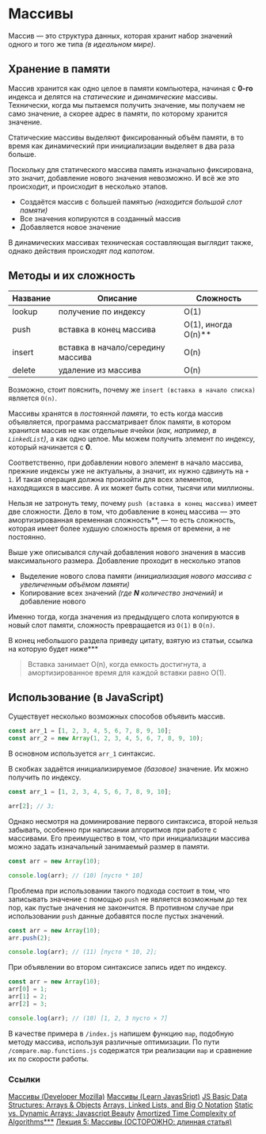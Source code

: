 # Массивы

Массив — это структура данных, которая хранит набор значений одного и того же типа _(в идеальном мире)_.

## Хранение в памяти

Массив хранится как одно целое в памяти компьютера, начиная с **0-го** индекса и делятся на _статические_ и _динамические_ массивы. Технически, когда мы пытаемся получить значение, мы получаем не само значение, а скорее адрес в памяти, по которому хранится значение.

Статические массивы выделяют фиксированный объём памяти, в то время как динамический при инициализации выделяет в два раза больше.

Поскольку для статического массива память изначально фиксирована, это значит, добавление нового значения невозможно. И всё же это происходит, и происходит в несколько этапов.

- Создаётся массив с большей памятью _(находится большой слот памяти)_
- Все значения копируются в созданный массив
- Добавляется новое значение

В динамических массивах техническая составляющая выглядит также, однако действия происходят _под капотом_.

## Методы и их сложность

| Название | Описание                          | Сложность             |
| -------- | --------------------------------- | --------------------- |
| lookup   | получение по индексу              | O(1)                  |
| push     | вставка в конец массива           | O(1), иногда O(n)\*\* |
| insert   | вставка в начало/середину массива | O(n)                  |
| delete   | удаление из массива               | O(n)                  |

Возможно, стоит пояснить, почему же `insert (вставка в начало списка)` является `O(n)`.

Массивы хранятся в _постоянной памяти_, то есть когда массив объявляется, программа рассматривает блок памяти, в котором хранится массив не как отдельные ячейки _(как, например, в `LinkedList`)_, а как одно целое. Мы можем получить элемент по индексу, который начинается с **0**.

Соответственно, при добавлении нового элемент в начало массива, прежние индексы уже не актуальны, а значит, их нужно сдвинуть на `+ 1`. И такая операция должна произойти для всех элементов, находящихся в массиве. А их может быть сотни, тысячи или миллионы.

Нельзя не затронуть тему, почему `push (вставка в конец массива)` имеет две сложности. Дело в том, что добавление в конец массива — это амортизированная временная сложность\*\*, — то есть сложность, которая имеет более худшую сложность время от времени, а не постоянно.

Выше уже описывался случай добавления нового значения в массив максимального размера. Добавление проходит в несколько этапов

- Выделение нового слова памяти _(инициализация нового массива с увеличенным объёмом памяти)_
- Копирование всех значений _(где **N** количество значений)_ и добавление нового

Именно тогда, когда значения из предыдущего слота копируются в новый слот памяти, сложность превращается из `O(1)` в `O(n)`.

В конец небольшого раздела приведу цитату, взятую из статьи, ссылка на которую будет ниже\*\*\*

> Вставка занимает O(n), когда емкость достигнута, а амортизированное время для каждой вставки равно O(1).

## Использование (в JavaScript)

Существует несколько возможных способов объявить массив.

```javascript
const arr_1 = [1, 2, 3, 4, 5, 6, 7, 8, 9, 10];
const arr_2 = new Array(1, 2, 3, 4, 5, 6, 7, 8, 9, 10);
```

В основном используется `arr_1` синтаксис.

В скобках задаётся инициализируемое _(базовое)_ значение. Их можно получить по индексу.

```javascript
const arr_1 = [1, 2, 3, 4, 5, 6, 7, 8, 9, 10];

arr[2]; // 3;
```

Однако несмотря на доминирование первого синтаксиса, второй нельзя забывать, особенно при написании алгоритмов при работе с массивами. Его преимущество в том, что при инициализации массива можно задать изначальный занимаемый размер в памяти.

```javascript
const arr = new Array(10);

console.log(arr); // (10) [пусто * 10]
```

Проблема при использовании такого подхода состоит в том, что записывать значение с помощью `push` не является возможным до тех пор, как пустые значения не закончится. В противном случае при использовании `push` данные добавятся после пустых значений.

```javascript
const arr = new Array(10);
arr.push(2);

console.log(arr); // (11) [пусто * 10, 2];
```

При объявлении во втором синтаксисе запись идет по индексу.

```javascript
const arr = new Array(10);
arr[0] = 1;
arr[1] = 2;
arr[2] = 3;

console.log(arr); // (10) [1, 2, 3 пусто × 7]
```

В качестве примера в `/index.js` напишем функцию `map`, подобную методу массива, используя различные оптимизации.
По пути `/compare.map.functions.js` содержатся три реализации `map` и сравнение их по скорости работы.

### Ссылки

[Массивы (Developer Mozilla)](https://developer.mozilla.org/ru/docs/Learn/JavaScript/First_steps/Arrays)
[Массивы (Learn JavasSript)](https://learn.javascript.ru/array)
[JS Basic Data Structures: Arrays & Objects](https://github.com/freeCodeCamp/CurriculumExpansion/issues/90)
[Arrays, Linked Lists, and Big O Notation](https://medium.com/@mckenziefiege/arrays-linked-lists-and-big-o-notation-486727b6259b)
[Static vs. Dynamic Arrays: Javascript Beauty](https://medium.com/@rodriguezlf4/static-vs-dynamic-arrays-javascript-beauty-f226e153cbc9)
[Amortized Time Complexity of Algorithms\*\*\*](https://medium.com/@satorusasozaki/amortized-time-in-the-time-complexity-of-an-algorithm-6dd9a5d38045)
[Лекция 5: Массивы (ОСТОРОЖНО: длинная статья)](https://sve.openscience.academy/files/04657e410e45ccd4ef2464f258b46288.pdf)
